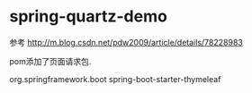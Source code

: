 # spring-quartz-demo

参考
http://m.blog.csdn.net/pdw2009/article/details/78228983

pom添加了页面请求包.

<dependency>
  <groupId>org.springframework.boot</groupId>
  <artifactId>spring-boot-starter-thymeleaf</artifactId>
</dependency>
